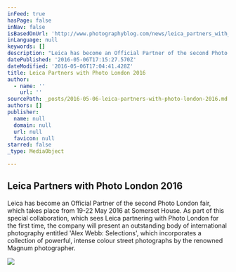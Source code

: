 ```yaml
---
inFeed: true
hasPage: false
inNav: false
isBasedOnUrl: 'http://www.photographyblog.com/news/leica_partners_with_photo_london_2016/'
inLanguage: null
keywords: []
description: "Leica has become an Official Partner of the second Photo London fair, which takes place from 19-22 May 2016 at Somerset House. As part of this special collaboration, which sees Leica partnering with Photo London for the first time, the company will present an outstanding body of international photography entitled 'Alex Webb: Selections', which incorporates a collection of powerful, intense colour street photographs by the renowned Magnum photographer."
datePublished: '2016-05-06T17:15:27.570Z'
dateModified: '2016-05-06T17:04:41.428Z'
title: Leica Partners with Photo London 2016
author:
  - name: ''
    url: ''
sourcePath: _posts/2016-05-06-leica-partners-with-photo-london-2016.md
authors: []
publisher:
  name: null
  domain: null
  url: null
  favicon: null
starred: false
_type: MediaObject

---
```

<article style=""><h1>Leica Partners with Photo London 2016</h1><p>Leica has become an Official Partner of the second Photo London fair, which takes place from 19-22 May 2016 at Somerset House. As part of this special collaboration, which sees Leica partnering with Photo London for the first time, the company will present an outstanding body of international photography entitled 'Alex Webb: Selections', which incorporates a collection of powerful, intense colour street photographs by the renowned Magnum photographer.</p><img src="https://s3-us-west-2.amazonaws.com/the-grid-img/p/67ded533cc169ad575509f12097611f96ae50176.jpg" /></article>